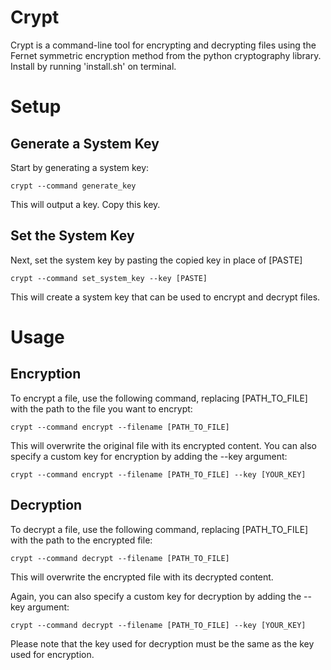 # Crypt
Crypt is a command-line tool for encrypting and decrypting files using the Fernet symmetric encryption method from the python cryptography library. Install by running 'install.sh' on terminal.

# Setup

## Generate a System Key
Start by generating a system key:

~~~
crypt --command generate_key
~~~

This will output a key. Copy this key.

## Set the System Key
Next, set the system key by pasting the copied key in place of [PASTE]

~~~
crypt --command set_system_key --key [PASTE]
~~~

This will create a system key that can be used to encrypt and decrypt files.

# Usage

## Encryption
To encrypt a file, use the following command, replacing [PATH_TO_FILE] with the path to the file you want to encrypt:

~~~
crypt --command encrypt --filename [PATH_TO_FILE]
~~~

This will overwrite the original file with its encrypted content. You can also specify a custom key for encryption by adding the --key argument:

~~~
crypt --command encrypt --filename [PATH_TO_FILE] --key [YOUR_KEY]
~~~

## Decryption

To decrypt a file, use the following command, replacing [PATH_TO_FILE] with the path to the encrypted file:

~~~
crypt --command decrypt --filename [PATH_TO_FILE]
~~~

This will overwrite the encrypted file with its decrypted content.

Again, you can also specify a custom key for decryption by adding the --key argument:

~~~
crypt --command decrypt --filename [PATH_TO_FILE] --key [YOUR_KEY]
~~~

Please note that the key used for decryption must be the same as the key used for encryption.

